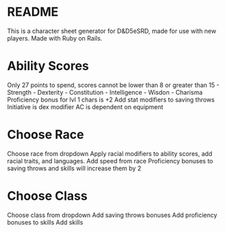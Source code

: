 # README
This is a character sheet generator for D&D5eSRD, made for use with new players. Made with Ruby on Rails.





# Ability Scores
Only 27 points to spend, scores cannot be lower than 8 or greater than 15
    - Strength
    - Dexterity
    - Constitution
    - Intelligence
    - Wisdon
    - Charisma
Proficiency bonus for lvl 1 chars is +2
Add stat modifiers to saving throws 
Initiative is dex modifier 
AC is dependent on equipment 

# Choose Race
Choose race from dropdown
Apply racial modifiers to ability scores, add racial traits, and languages. 
Add speed from race 
Proficiency bonuses to saving throws and skills will increase them by 2

# Choose Class
Choose class from dropdown
Add saving throws bonuses 
Add proficiency bonuses to skills
Add skills




    
